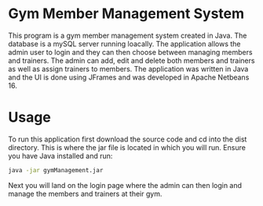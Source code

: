 # Gym Member Management System
This program is a gym member management system created in Java. The database is a mySQL server running loacally. The application allows the admin user to
login and they can then choose between managing members and trainers. The admin can add, edit and delete both members and trainers as well as assign 
trainers to members. The application was written in Java and the UI is done using JFrames and was developed in Apache Netbeans 16.

# Usage
To run this application first download the source code and cd into the dist directory. This is where the jar file is located in which you will run. 
Ensure you have Java installed and run:
```sh
java -jar gymManagement.jar
```
Next you will land on the login page where the admin can then login and manage the members and trainers at their gym.
